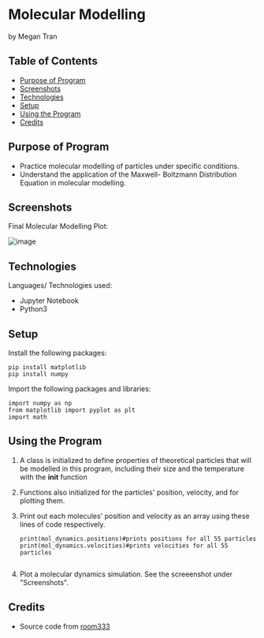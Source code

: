 # Molecular Modelling
by Megan Tran

## Table of Contents
* [Purpose of Program](#Purpose-of-program)
* [Screenshots](#screenshots)
* [Technologies](#technologies)
* [Setup](#setup)
* [Using the Program](#Using-the-Program)
* [Credits](#Credits)
  
## Purpose of Program
* Practice molecular modelling of particles under specific conditions.
* Understand the application of the Maxwell- Boltzmann Distribution Equation in molecular modelling.
  
## Screenshots

Final Molecular Modelling Plot:

![image](https://github.com/Sonicdaheghod/Molecular_Model_MT/assets/68253811/d60d57ac-7255-4f62-8fee-9d26f06f4ce2)

## Technologies
Languages/ Technologies used:

* Jupyter Notebook
* Python3
  
## Setup

Install the following packages:

```
pip install matplotlib
pip install numpy
```

Import the following packages and libraries:

```
import numpy as np
from matplotlib import pyplot as plt
import math
```

## Using the Program

1) A class is initialized to define properties of theoretical particles that will be modelled in this program, including their size and the temperature with the __init__ function

2) Functions also initialized for the particles' position, velocity, and for plotting them.
3) Print out each molecules' position and velocity as an array using these lines of code respectively.
   ```
   print(mol_dynamics.positions)#prints positions for all 55 particles
   print(mol_dynamics.velocities)#prints velocities for all 55 particles
  
   ```
4) Plot a molecular dynamics simulation. See the screeenshot under "Screenshots".


## Credits

* Source code from [room333](https://www.youtube.com/watch?v=Aez8zNqRKHM&list=PLXCw5VdOQb7iMIWV1HHfy-fzKIWtp78eX&index=2&ab_channel=room333)
